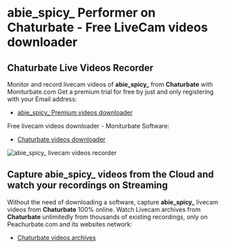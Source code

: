 # abie_spicy_ Performer on Chaturbate - Free LiveCam videos downloader

## Chaturbate Live Videos Recorder

Monitor and record livecam videos of **abie_spicy_** from **Chaturbate** with Moniturbate.com
Get a premium trial for free by just and only registering with your Email address:
* [abie_spicy_ Premium videos downloader](https://moniturbate.com/request-demo-licence-key.html)

Free livecam videos downloader - Moniturbate Software:
* [Chaturbate videos downloader](https://moniturbate.com/moniturbate-download-software.html)

![abie_spicy_ livecam videos recorder](https://peachurnet.com/templates/moniturbate-software.png)


## Capture abie_spicy_ videos from the Cloud and watch your recordings on Streaming

Without the need of downloading a software, capture **abie_spicy_** livecam videos from **Chaturbate** 100% online.
Watch Livecam archives from **Chaturbate** unlimitedly from thousands of existing recordings, only on Peachurbate.com and its websites network:
* [Chaturbate videos archives](https://peachurnet.com/)